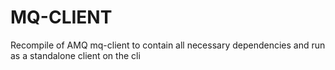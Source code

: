MQ-CLIENT
=========

Recompile of AMQ mq-client to contain all necessary dependencies and run as a standalone client on the cli

